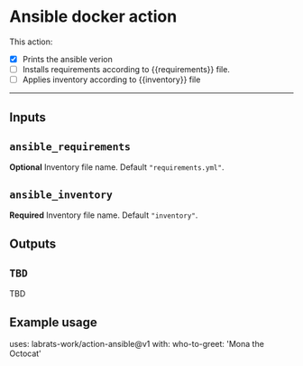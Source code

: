 # Ansible docker action

This action:

- [x] Prints the ansible verion
- [ ] Installs requirements according to {{requirements}} file.
- [ ] Applies inventory according to {{inventory}} file

---

## Inputs

## `ansible_requirements`

**Optional** Inventory file name. Default `"requirements.yml"`.

## `ansible_inventory`

**Required** Inventory file name. Default `"inventory"`.

## Outputs

## `TBD`

TBD

## Example usage

uses: labrats-work/action-ansible@v1
with:
  who-to-greet: 'Mona the Octocat'